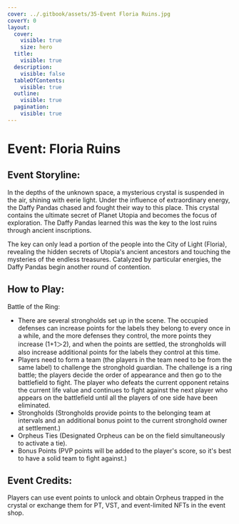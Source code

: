 ```yaml
---
cover: ../.gitbook/assets/35-Event Floria Ruins.jpg
coverY: 0
layout:
  cover:
    visible: true
    size: hero
  title:
    visible: true
  description:
    visible: false
  tableOfContents:
    visible: true
  outline:
    visible: true
  pagination:
    visible: true
---
```


# Event: Floria Ruins

## **Event Storyline:**

In the depths of the unknown space, a mysterious crystal is suspended in the air, shining with eerie light. Under the influence of extraordinary energy, the Daffy Pandas chased and fought their way to this place. This crystal contains the ultimate secret of Planet Utopia and becomes the focus of exploration. The Daffy Pandas learned this was the key to the lost ruins through ancient inscriptions.

The key can only lead a portion of the people into the City of Light (Floria), revealing the hidden secrets of Utopia's ancient ancestors and touching the mysteries of the endless treasures. Catalyzed by particular energies, the Daffy Pandas begin another round of contention.

&#x20;

## **How to Play:**

Battle of the Ring:

* There are several strongholds set up in the scene. The occupied defenses can increase points for the labels they belong to every once in a while, and the more defenses they control, the more points they increase (1+1＞2), and when the points are settled, the strongholds will also increase additional points for the labels they control at this time.
* Players need to form a team (the players in the team need to be from the same label) to challenge the stronghold guardian. The challenge is a ring battle; the players decide the order of appearance and then go to the battlefield to fight. The player who defeats the current opponent retains the current life value and continues to fight against the next player who appears on the battlefield until all the players of one side have been eliminated.
* Strongholds (Strongholds provide points to the belonging team at intervals and an additional bonus point to the current stronghold owner at settlement.)
* Orpheus Ties (Designated Orpheus can be on the field simultaneously to activate a tie).
* Bonus Points (PVP points will be added to the player's score, so it's best to have a solid team to fight against.)

&#x20;

&#x20;

## **Event Credits:**

Players can use event points to unlock and obtain Orpheus trapped in the crystal or exchange them for PT, VST, and event-limited NFTs in the event shop.
